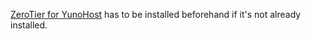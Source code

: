 [ZeroTier for YunoHost](https://github.com/YunoHost-Apps/zerotier_ynh) has to be installed beforehand if it's not already installed.
